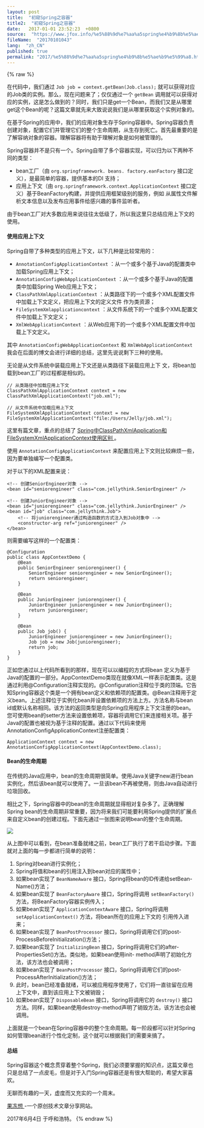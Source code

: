 ```yaml
---
layout: post
title:  "初窥Spring之容器"
title2:  "初窥Spring之容器"
date:   2017-01-01 23:52:23  +0800
source:  "https://www.jfox.info/%e5%88%9d%e7%aa%a5spring%e4%b9%8b%e5%ae%b9%e5%99%a8.html"
fileName:  "20170101043"
lang:  "zh_CN"
published: true
permalink: "2017/%e5%88%9d%e7%aa%a5spring%e4%b9%8b%e5%ae%b9%e5%99%a8.html"
---
```

{% raw %}
<bean id="job" class="com.jellythink.Job">
        <!-- 将juniorengineer通过构造函数的方式注入到Job对象中 -->
        <constructor-arg ref="juniorengineer" />
    </bean>
    

 在代码中，我们通过 ` Job job = context.getBean(Job.class); ` 就可以获得对应的Job类的实例。那么，现在问题来了；仅仅通过一个 ` getBean ` 调用就可以获得对应的实例，这是怎么做到的？同时，我们只是get一个Bean，而我们又是从哪里get这个Bean的呢？这篇文章就先来大致说说我们是从哪里获取这个实例对象的。 

 在基于Spring的应用中，我们的应用对象生存于Spring容器中。Spring容器负责创建对象，配置它们并管理它们的整个生命周期，从生存到死亡。首先最重要的是了解容纳对象的容器。理解容器将有助于理解对象是如何被管理的。 

 Spring容器并不是只有一个。Spring自带了多个容器实现，可以归为以下两种不同的类型： 

-  bean工厂（由 ` org.springframework. beans. factory.eanFactory ` 接口定义），是最简单的容器，提供基本的DI 支持； 
-  应用上下文（由 ` org.springframework.context.ApplicationContext ` 接口定义）基于BeanFactory构建，并提供应用框架级别的服务，例如 从属性文件解析文本信息以及发布应用事件给感兴趣的事件监听者。 

 由于bean工厂对大多数应用来说往往太低级了，所以我这里只总结应用上下文的使用。 

####  使用应用上下文 

 Spring自带了多种类型的应用上下文，以下几种是比较常用的： 

- ` AnnotationConfigApplicationContext ` ：从一个或多个基于Java的配置类中加载Spring应用上下文； 
- ` AnnotationConfigWebApplicationContext ` ：从一个或多个基于Java的配置类中加载Spring Web应用上下文； 
- ` ClassPathXmlApplicationContext ` ：从类路径下的一个或多个XML配置文件中加载上下文定义，把应用上下文的定义文件 作为类资源； 
- ` FileSystemXmlapplicationcontext ` ：从文件系统下的一个或多个XML配置文件中加载上下文定义； 
- ` XmlWebApplicationContext ` ：从Web应用下的一个或多个XML配置文件中加载上下文定义。 

 其中 ` AnnotationConfigWebApplicationContext ` 和 ` XmlWebApplicationContext ` 我会在后面的博文会进行详细的总结，这里先说说剩下三种的使用。 

 无论是从文件系统中装载应用上下文还是从类路径下装载应用上下 文，将bean加载到bean工厂的过程都是相似的。 

    // 从类路径中加载应用上下文
    ClassPathXmlApplicationContext context = new ClassPathXmlApplicationContext("job.xml");
    
    // 从文件系统中加载应用上下文
    FileSystemXmlApplicationContext context = new FileSystemXmlApplicationContext("file:/Users/Jelly/job.xml");
    

 这里有篇文章，重点的总结了 [ Spring中ClassPathXmlApplication和FileSystemXmlApplicationContext使用区别 ](https://www.jfox.info/go.php?url=http://www.cnblogs.com/homesea/p/4711401.html) 。 

 使用 ` AnnotationConfigApplicationContext ` 来配置应用上下文则比较麻烦一些，因为要单独编写一个配置类。 

 对于以下的XML配置来说： 

    <!-- 创建SeniorEngineer对象 -->
    <bean id="seniorengineer" class="com.jellythink.SeniorEngineer" />
    
    <!-- 创建JuniorEngineer对象 -->
    <bean id="juniorengineer" class="com.jellythink.JuniorEngineer" />
    <bean id="job" class="com.jellythink.Job">
        <!-- 将juniorengineer通过构造函数的方式注入到Job对象中 -->
        <constructor-arg ref="juniorengineer" />
    </bean>
    

 则需要编写这样的一个配置类： 

    @Configuration
    public class AppContextDemo {
        @Bean
        public SeniorEngineer seniorengineer() {
            SeniorEngineer seniorengineer = new SeniorEngineer();
            return seniorengineer;
        }
    
        @Bean
        public JuniorEngineer juniorengineer() {
            JuniorEngineer juniorengineer = new JuniorEngineer();
            return juniorengineer;
        }
    
        @Bean
        public Job job() {
            JuniorEngineer juniorengineer = new JuniorEngineer();
            Job job = new Job(juniorengineer);
            return job;
        }
    }
    

 正如您通过以上代码所看到的那样，现在可以以编程的方式将bean 定义为基于Java的配置的一部分。AppContextDemo类现在就像XML一样表示配置类。这是通过利用@Configuration注释实现的。@Configuration注释位于类的顶端。它告知Spring容器这个类是一个拥有bean定义和依赖项的配置类。@Bean注释用于定义bean。上述注释位于实例化bean并设置依赖项的方法上方。方法名称与bean id或默认名称相同。该方法的返回类型是向Spring应用程序上下文注册的bean。您可使用bean的setter方法来设置依赖项，容器将调用它们来连接相关项。基于Java的配置也被视为基于注释的配置。通过以下代码来使用AnnotationConfigApplicationContext注册配置类： 

    ApplicationContext context = new AnnotationConfigApplicationContext(AppContextDemo.class);
    

####  Bean的生命周期 

 在传统的Java应用中，bean的生命周期很简单。使用Java关键字new进行bean实例化，然后该bean就可以使用了。一旦该bean不再被使用，则由Java自动进行垃圾回收。 

 相比之下，Spring容器中的bean的生命周期就显得相对复杂多了。正确理解Spring bean的生命周期非常重要，因为将来我们可能要利用Spring提供的扩展点来自定义bean的创建过程。下面先通过一张图来说明bean的整个生命周期。 

![](0c6c67f.png)

 从上图中可以看到，在bean准备就绪之前，bean工厂执行了若干启动步骤。下面就对上面的每一步都进行简单的说明： 

1.  Spring对bean进行实例化； 
2.  Spring将值和bean的引用注入到bean对应的属性中； 
3.  如果bean实现了 ` BeanNameAware ` 接口，Spring将bean的ID传递给setBean-Name()方法； 
4.  如果bean实现了 ` BeanFactoryAware ` 接口，Spring将调用 ` setBeanFactory() ` 方法，将BeanFactory容器实例传入； 
5.  如果bean实现了 ` ApplicationContextAware ` 接口，Spring将调用 ` setApplicationContext() ` 方法，将bean所在的应用上下文的 引用传入进来； 
6.  如果bean实现了 ` BeanPostProcessor ` 接口，Spring将调用它们的post-ProcessBeforeInitialization()方法； 
7.  如果bean实现了 ` InitializingBean ` 接口，Spring将调用它们的after-PropertiesSet()方法。类似地，如果bean使用init- method声明了初始化方法，该方法也会被调用； 
8.  如果bean实现了 ` BeanPostProcessor ` 接口，Spring将调用它们的post-ProcessAfterInitialization()方法； 
9.  此时，bean已经准备就绪，可以被应用程序使用了，它们将一直驻留在应用上下文中，直到该应用上下文被销毁； 
10.  如果bean实现了 ` DisposableBean ` 接口，Spring将调用它的 ` destroy() ` 接口方法。同样，如果bean使用destroy-method声明了销毁方法，该方法也会被调用。 

 上面就是一个bean在Spring容器中的整个生命周期。每一阶段都可以针对Spring如何管理bean进行个性化定制，这个就可以根据我们的需要来搞了。 

####  总结 

 Spring容器这个概念贯穿着整个Spring，我们必须要掌握的知识点，这篇文章也只是总结了一点皮毛，但是对于入门Spring容器还是有很大帮助的，希望大家喜欢。 

 无聊而有趣的一天，虚度而又充实的一个周末。 

[ 果冻想 ](https://www.jfox.info/go.php?url=http://www.jellythink.com) -一个原创技术文章分享网站。 

 2017年6月4日 于呼和浩特。
{% endraw %}